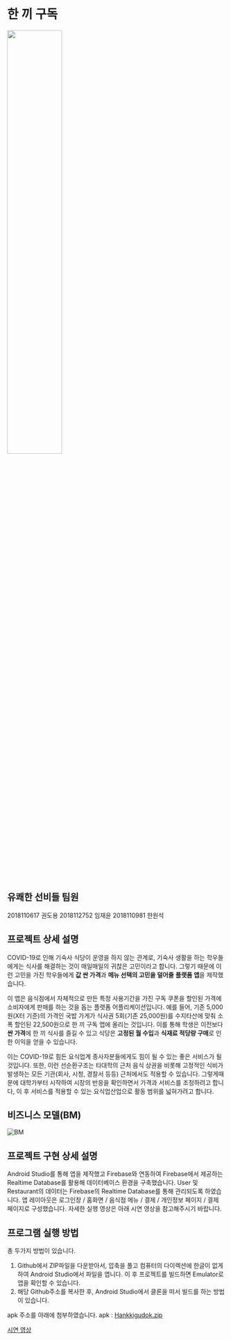 # 한 끼 구독
<img src = "https://user-images.githubusercontent.com/42794359/126698703-8c54be2f-7885-43ae-a3f5-7fd4ba183d42.png" width="50%" height="50%">

## 유쾌한 선비들 팀원
2018110617 권도용 2018112752 임재윤 2018110981 한원석

## 프로젝트 상세 설명
COVID-19로 인해 기숙사 식당이 운영을 하지 않는 관계로, 기숙사 생활을 하는 학우들에게는 식사를 해결하는 것이 매일매일의 귀찮은 고민이라고 합니다.
그렇기 때문에 이런 고민을 가진 학우들에게 **값 싼 가격**과 **메뉴 선택의 고민을 덜어줄** **플랫폼 앱**을 제작했습니다.

이 앱은 음식점에서 자체적으로 만든 특정 사용기간을 가진 구독 쿠폰을 할인된 가격에 소비자에게 판매를 하는 것을 돕는 플랫폼 어플리케이션입니다.
예를 들어, 기존 5,000원(X터 기준)의 가격인 국밥 가게가 식사권 5회(기존 25,000원)를 수지타산에 맞춰 소폭 할인된 22,500원으로 한 끼 구독 앱에 올리는 것입니다.
이를 통해 학생은 이전보다 **싼 가격**에 한 끼 식사를 즐길 수 있고 식당은 **고정된 월 수입**과 **식재료 적당량 구매**로 인한 이익을 얻을 수 있습니다.

이는 COVID-19로 힘든 요식업계 종사자분들에게도 힘이 될 수 있는 좋은 서비스가 될 것입니다.
또한, 이런 선순환구조는 타대학의 근처 음식 상권을 비롯해 고정적인 식비가 발생하는 모든 기관(회사, 시청, 경찰서 등등) 근처에서도 적용할 수 있습니다.
그렇게때문에 대학가부터 시작하여 시장의 반응을 확인하면서 가격과 서비스를 조정하려고 합니다, 이 후 서비스를 적용할 수 있는 요식업산업으로 활동 범위를 넓혀가려고 합니다.

## 비즈니스 모델(BM)
![BM](https://user-images.githubusercontent.com/42794359/126698643-db9512db-dacb-45e1-809c-ccf67a52ab73.png)

## 프로젝트 구현 상세 설명
Android Studio를 통해 앱을 제작했고 Firebase와 연동하여 Firebase에서 제공하는 Realtime Database를 활용해 데이터베이스 환경을 구축했습니다.
User 및 Restaurant의 데이터는 Firebase의 Realtime Database를 통해 관리되도록 하였습니다.
앱 레이아웃은 로그인창 / 홈화면 / 음식점 메뉴 / 결제 / 개인정보 페이지 / 결제 페이지로 구성했습니다.
자세한 실행 영상은 아래 시연 영상을 참고해주시기 바랍니다.

## 프로그램 실행 방법
총 두가지 방법이 있습니다.
1. Github에서 ZIP파일을 다운받아서, 압축을 풀고 컴퓨터의 다이렉션에 한글이 없게 하여 Android Studio에서 파일을 엽니다. 이 후 프로젝트를 빌드하면 Emulator로 앱을 확인할 수 있습니다.
2. 해당 Github주소를 복사한 후, Android Studio에서 클론을 떠서 빌드를 하는 방법이 있습니다.

apk 주소를 아래에 첨부하였습니다.
apk : [Hankkigudok.zip](https://github.com/doyong365/KNU_01/files/6866361/Hankkigudok.zip)

[시연 영상](https://youtu.be/Z8kP7_kOJmw)
